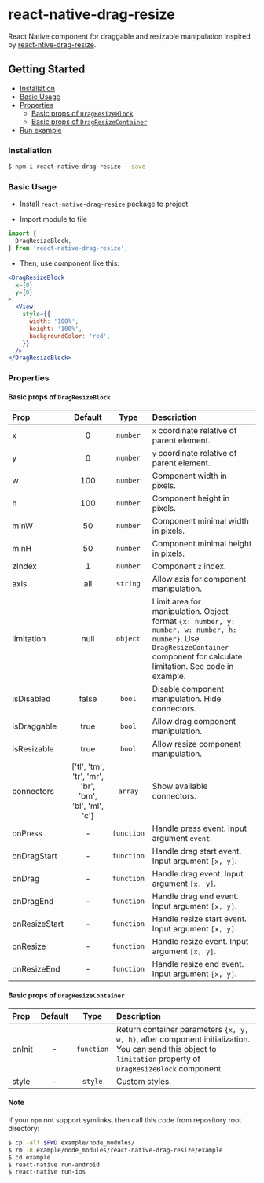 # react-native-drag-resize

React Native component for draggable and resizable manipulation inspired by [react-ntive-drag-resize](https://www.npmjs.com/package/react-native-drag-resize).

## Getting Started

- [Installation](#installation)
- [Basic Usage](#basic-usage)
- [Properties](#properties)
  + [Basic props of `DragResizeBlock`](#basic-props-of-dragresizeblock)
  + [Basic props of `DragResizeContainer`](#basic-props-of-dragresizecontainer)
- [Run example](#run-example)

### Installation

```bash
$ npm i react-native-drag-resize --save
```

### Basic Usage

- Install `react-native-drag-resize` package to project 

- Import module to file

```jsx
import {
  DragResizeBlock,
} from 'react-native-drag-resize';
```

- Then, use component like this:

```jsx
<DragResizeBlock
  x={0}
  y={0}
>
  <View
    style={{
      width: '100%',
      height: '100%',
      backgroundColor: 'red',
    }}
  />
</DragResizeBlock>
```

### Properties

#### Basic props of `DragResizeBlock`

| Prop  | Default  | Type | Description |
| :------------ |:---------------:| :---------------:| :-----|
| x | 0 | `number` | `x` coordinate relative of parent element. |
| y | 0 | `number` | `y` coordinate relative of parent element. |
| w | 100 | `number` | Component width in pixels. |
| h | 100 | `number` | Component height in pixels. |
| minW | 50 | `number` | Component minimal width in pixels. |
| minH | 50 | `number` | Component minimal height in pixels. |
| zIndex | 1 | `number` | Component `z` index. |
| axis | all | `string` | Allow axis for component manipulation.|
| limitation | null | `object` | Limit area for manipulation. Object format `{x: number, y: number, w: number, h: number}`. Use `DragResizeContainer` component for calculate limitation. See code in example. |
| isDisabled | false | `bool` | Disable component manipulation. Hide connectors. |
| isDraggable | true | `bool` | Allow drag component manipulation. |
| isResizable | true | `bool` | Allow resize component manipulation. |
| connectors | ['tl', 'tm', 'tr', 'mr', 'br', 'bm', 'bl', 'ml', 'c'] | `array` | Show available connectors. |
| onPress | - | `function` | Handle press event. Input argument `event`. |
| onDragStart | - | `function` | Handle drag start event. Input argument `[x, y]`. |
| onDrag | - | `function` | Handle drag event. Input argument `[x, y]`. |
| onDragEnd | - | `function` | Handle drag end event. Input argument `[x, y]`. |
| onResizeStart | - | `function` | Handle resize start event. Input argument `[x, y]`. |
| onResize | - | `function` | Handle resize event. Input argument `[x, y]`. |
| onResizeEnd | - | `function` | Handle resize end event. Input argument `[x, y]`. |

#### Basic props of `DragResizeContainer`

| Prop  | Default  | Type | Description |
| :------------ |:---------------:| :---------------:| :-----|
| onInit | - | `function` | Return container parameters `{x, y, w, h}`, after component initialization. You can send this object to `limitation` property of `DragResizeBlock` component. |
| style | - | `style` | Custom styles. |


#### Note

If your `npm` not support symlinks, then call this code from repository root directory:

```bash
$ cp -alf $PWD example/node_modules/
$ rm -R example/node_modules/react-native-drag-resize/example
$ cd example
$ react-native run-android
$ react-native run-ios
``` 
